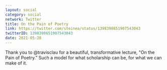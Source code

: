 ```yaml
---
layout: social
category: social
network: Twitter
title: On the Pain of Poetry
link: https://twitter.com/steinea/status/1398398651907543043
twitterID: 1398398651907543043
date: 2021-05-28
---
```


Thank you to @travisclau for a beautiful, transformative lecture, "On the Pain of Poetry.” Such a model for what scholarship can be, for what we can make of it.

